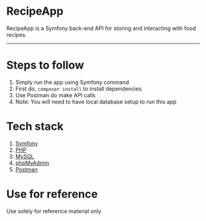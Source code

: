 # RecipeApp

RecipeApp is a Symfony back-end API for storing and interacting with food recipes.

---

# Steps to follow

1. Simply run the app using Symfony command
2. First do, `composer install` to install dependencies
3. Use Postman do make API calls
4. Note: You will need to have local database setup to run this app

# Tech stack

1.  [Symfony](https://symfony.com/)
2.  [PHP](https://www.php.net/)
3.  [MySQL](https://mysql.com)
4.  [phpMyAdmin](https://www.phpmyadmin.net/)
5.  [Postman](https://www.postman.com/)

# Use for reference

Use solely for reference material only
